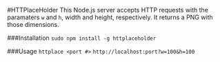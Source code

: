 #HTTPlaceHolder
This Node.js server accepts HTTP requests with the paramaters `w` and `h`, width and height, respectively. It returns a PNG with those dimensions.

###Installation
`sudo npm install -g httplaceholder`

###Usage
`httplace <port #>`
`http://localhost:port?w=100&h=100`
